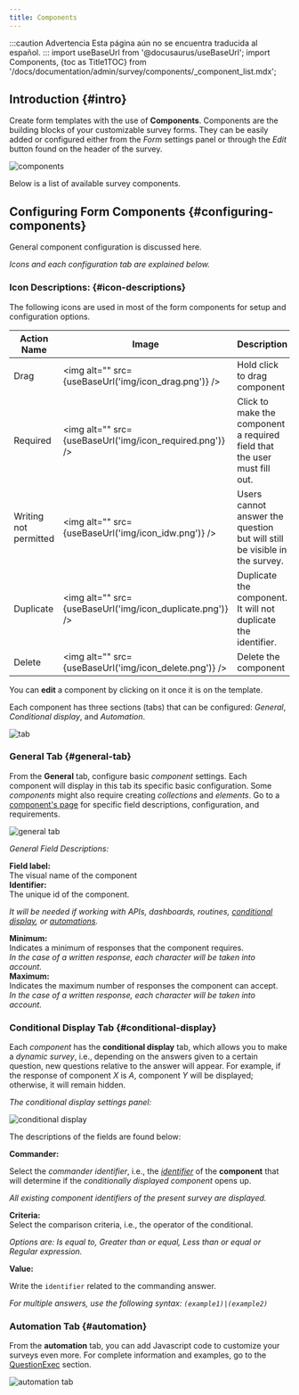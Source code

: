 ```yaml
---
title: Components
---
```


:::caution Advertencia
Esta página aún no se encuentra traducida al español.
:::
import useBaseUrl from '@docusaurus/useBaseUrl';
import Components, {toc as Title1TOC} from '/docs/documentation/admin/survey/components/_component_list.mdx'; 

## Introduction {#intro}
Create form templates with the use of **Components**. Components are the building blocks of your customizable survey forms. They can be easily added or configured either from the _Form_ settings panel or through the _Edit_ button found on the header of the survey.

<div className="img_sizing">

![components](/img/admin_surveys_overview_08.gif)

</div>

Below is a list of available survey components.

<Components/>

## Configuring Form Components {#configuring-components}
General component configuration is discussed here.

_Icons and each configuration tab are explained below._

### Icon Descriptions: {#icon-descriptions}
The following icons are used in most of the form components for setup and configuration options.

| Action Name | Image | Description |
| ---- | ----- | ----------- |
| Drag | <img alt="" src={useBaseUrl('img/icon_drag.png')} /> | Hold click to drag component |
| Required | <img alt="" src={useBaseUrl('img/icon_required.png')} /> | Click to make the component a required field that the user must fill out. |
| Writing not permitted | <img alt="" src={useBaseUrl('img/icon_idw.png')} /> | Users cannot answer the question but will still be visible in the survey. |
| Duplicate | <img alt="" src={useBaseUrl('img/icon_duplicate.png')} /> | Duplicate the component. It will not duplicate the identifier. |
| Delete | <img alt="" src={useBaseUrl('img/icon_delete.png')} /> | Delete the component |

You can **edit** a <span className="badge badge--warning">component</span> by clicking on it once it is on the template.

Each component has three sections (tabs) that can be configured: _General_, _Conditional display_, and _Automation_.

<div className="img_sizing">

![tab](/img/admin_survey_03.png)

</div>


### General Tab {#general-tab}

From the **General** tab, configure basic _component_ settings. Each component will display in this tab its specific basic configuration. Some _components_ might also require creating _collections_ and _elements_. Go to a [component's page](#form-components-list) for specific field descriptions, configuration, and requirements.

<div className="img_sizing">

![general tab](/img/admin_survey_04.png)

</div>

_General Field Descriptions:_

<div className="container box">
<div className="row table-row-1">
<div className="col col--3"><b>Field label:</b></div>
<div className="col col--5">The visual name of the component</div>
<div className="col col--4"><em></em></div>
</div>
<div className="row table-row-2">
<div className="col col--3"><b>Identifier:</b></div>
<div className="col col--5">The unique id of the component.</div>
<div className="col col--4"><em>

It will be needed if working with APIs, dashboards, routines, [conditional display](#conditional-display), or [automations](#automation).

</em></div>
</div>
<div className="row table-row-1">
<div className="col col--3"><b>Minimum:</b></div>
<div className="col col--5">Indicates a minimum of responses that the component requires.</div>
<div className="col col--4"><em>In the case of a written response, each character will be taken into account.</em></div>
</div>
<div className="row table-row-2">
<div className="col col--3"><b>Maximum:</b></div>
<div className="col col--5">Indicates the maximum number of responses the component can accept.</div>
<div className="col col--4"><em>In the case of a written response, each character will be taken into account.</em></div>
</div>
</div>

### Conditional Display Tab {#conditional-display}

Each _component_ has the **conditional display** tab, which allows you to make a _dynamic survey_, i.e., depending on the answers given to a certain question, new questions relative to the answer will appear. For example, if the response of component *X* is *A*, component *Y* will be displayed; otherwise, it will remain hidden.

_The conditional display settings panel:_

<div className="img_sizing">

![conditional display](/img/admin_survey_05.png)

</div>

The descriptions of the fields are found below:

<div className="container box">
<div className="row table-row-1">
<div className="col col--3"><b>Commander:</b></div>
<div className="col col--5">

Select the _commander identifier_, i.e., the [_identifier_](#field-descriptions) of the **component** that will determine if the _conditionally displayed component_ opens up.

</div>
<div className="col col--4"><em>

All existing component _identifiers_ of the present survey are displayed.

</em></div>
</div>
<div className="row table-row-2">
<div className="col col--3"><b>Criteria:</b></div>
<div className="col col--5">Select the comparison criteria, i.e., the operator of the conditional.</div>
<div className="col col--4"><em>

Options are: *Is equal to*, *Greater than or equal*, *Less than or equal* or *Regular expression*.

</em></div>
</div>
<div className="row table-row-1">
<div className="col col--3"><b>Value:</b></div>
<div className="col col--5">

Write the `identifier` related to the commanding answer.

</div>
<div className="col col--4"><em>

For multiple answers, use the following syntax: `(example1)|(example2)`

</em></div>
</div>

</div>


### Automation Tab {#automation}

From the **automation** tab, you can add Javascript code to customize your surveys even more. For complete information and examples, go to the [QuestionExec](/docs/documentation/automation/surveys/question_exec) section.

<div className="img_sizing">

![automation tab](/img/admin_survey_06.png)

</div>


